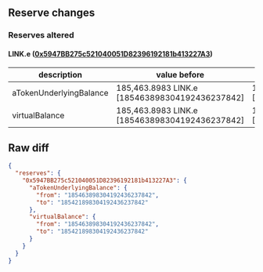 ## Reserve changes

### Reserves altered

#### LINK.e ([0x5947BB275c521040051D82396192181b413227A3](https://snowtrace.io/address/0x5947BB275c521040051D82396192181b413227A3))

| description | value before | value after |
| --- | --- | --- |
| aTokenUnderlyingBalance | 185,463.8983 LINK.e [185463898304192436237842] | 185,421.8983 LINK.e [185421898304192436237842] |
| virtualBalance | 185,463.8983 LINK.e [185463898304192436237842] | 185,421.8983 LINK.e [185421898304192436237842] |


## Raw diff

```json
{
  "reserves": {
    "0x5947BB275c521040051D82396192181b413227A3": {
      "aTokenUnderlyingBalance": {
        "from": "185463898304192436237842",
        "to": "185421898304192436237842"
      },
      "virtualBalance": {
        "from": "185463898304192436237842",
        "to": "185421898304192436237842"
      }
    }
  }
}
```